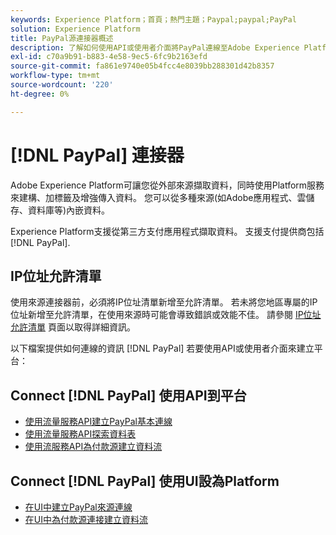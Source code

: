 ```yaml
---
keywords: Experience Platform；首頁；熱門主題；Paypal;paypal;PayPal
solution: Experience Platform
title: PayPal源連接器概述
description: 了解如何使用API或使用者介面將PayPal連線至Adobe Experience Platform。
exl-id: c70a9b91-b883-4e58-9ec5-6fc9b2163efd
source-git-commit: fa861e9740e05b4fcc4e8039bb288301d42b8357
workflow-type: tm+mt
source-wordcount: '220'
ht-degree: 0%

---
```


# [!DNL PayPal] 連接器

Adobe Experience Platform可讓您從外部來源擷取資料，同時使用Platform服務來建構、加標籤及增強傳入資料。 您可以從多種來源(如Adobe應用程式、雲儲存、資料庫等)內嵌資料。

Experience Platform支援從第三方支付應用程式擷取資料。 支援支付提供商包括 [!DNL PayPal].

## IP位址允許清單

使用來源連接器前，必須將IP位址清單新增至允許清單。 若未將您地區專屬的IP位址新增至允許清單，在使用來源時可能會導致錯誤或效能不佳。 請參閱 [IP位址允許清單](../../ip-address-allow-list.md) 頁面以取得詳細資訊。

以下檔案提供如何連線的資訊 [!DNL PayPal] 若要使用API或使用者介面來建立平台：

## Connect [!DNL PayPal] 使用API到平台

- [使用流量服務API建立PayPal基本連線](../../tutorials/api/create/payments/paypal.md)
- [使用流量服務API探索資料表](../../tutorials/api/explore/tabular.md)
- [使用流服務API為付款源建立資料流](../../tutorials/api/collect/payments.md)

## Connect [!DNL PayPal] 使用UI設為Platform

- [在UI中建立PayPal來源連線](../../tutorials/ui/create/payments/paypal.md)
- [在UI中為付款源連接建立資料流](../../tutorials/ui/dataflow/payments.md)
